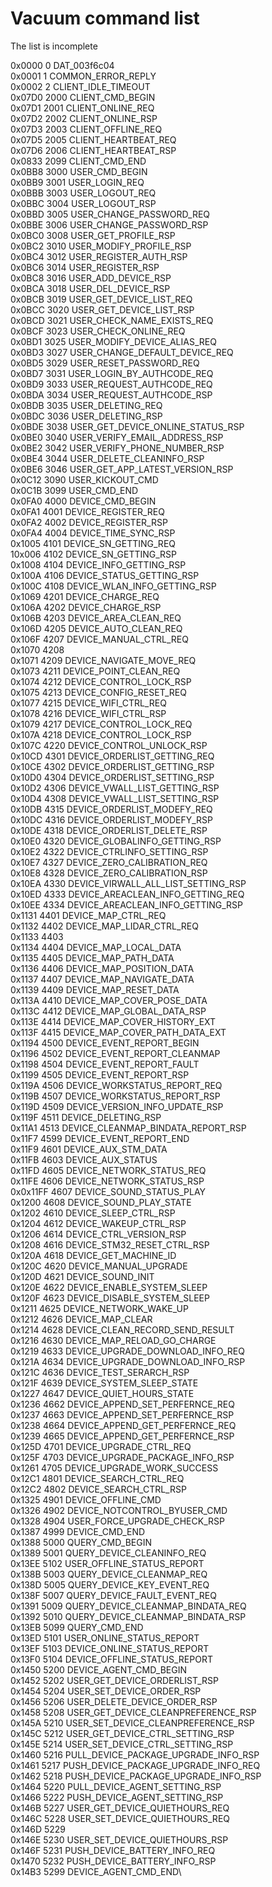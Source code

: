 # Vacuum command list 

The list is incomplete

0x0000	   0	    DAT_003f6c04\
0x0001	   1	    COMMON_ERROR_REPLY\
0x0002	   2	    CLIENT_IDLE_TIMEOUT\
0x07D0	2000	CLIENT_CMD_BEGIN\
0x07D1	2001	CLIENT_ONLINE_REQ\
0x07D2	2002	CLIENT_ONLINE_RSP\
0x07D3	2003	CLIENT_OFFLINE_REQ\
0x07D5	2005	CLIENT_HEARTBEAT_REQ\
0x07D6	2006	CLIENT_HEARTBEAT_RSP\
0x0833  2099	CLIENT_CMD_END\
0x0BB8  3000	USER_CMD_BEGIN\
0x0BB9 	3001	USER_LOGIN_REQ\
0x0BBB 	3003	USER_LOGOUT_REQ\
0x0BBC 	3004	USER_LOGOUT_RSP\
0x0BBD 	3005	USER_CHANGE_PASSWORD_REQ\
0x0BBE 	3006	USER_CHANGE_PASSWORD_RSP\
0x0BC0 	3008	USER_GET_PROFILE_RSP\
0x0BC2 	3010	USER_MODIFY_PROFILE_RSP\
0x0BC4 	3012	USER_REGISTER_AUTH_RSP\
0x0BC6 	3014	USER_REGISTER_RSP\
0x0BC8 	3016	USER_ADD_DEVICE_RSP\
0x0BCA 	3018	USER_DEL_DEVICE_RSP\
0x0BCB 	3019	USER_GET_DEVICE_LIST_REQ\
0x0BCC 	3020	USER_GET_DEVICE_LIST_RSP\
0x0BCD 	3021	USER_CHECK_NAME_EXISTS_REQ\
0x0BCF 	3023	USER_CHECK_ONLINE_REQ\
0x0BD1 	3025	USER_MODIFY_DEVICE_ALIAS_REQ\
0x0BD3 	3027	USER_CHANGE_DEFAULT_DEVICE_REQ\
0x0BD5 	3029	USER_RESET_PASSWORD_REQ\
0x0BD7 	3031	USER_LOGIN_BY_AUTHCODE_REQ\
0x0BD9 	3033	USER_REQUEST_AUTHCODE_REQ\
0x0BDA 	3034	USER_REQUEST_AUTHCODE_RSP\
0x0BDB 	3035	USER_DELETING_REQ\
0x0BDC 	3036	USER_DELETING_RSP\
0x0BDE 	3038	USER_GET_DEVICE_ONLINE_STATUS_RSP\
0x0BE0 	3040	USER_VERIFY_EMAIL_ADDRESS_RSP\
0x0BE2 	3042	USER_VERIFY_PHONE_NUMBER_RSP\
0x0BE4 	3044	USER_DELETE_CLEANINFO_RSP\
0x0BE6 	3046	USER_GET_APP_LATEST_VERSION_RSP\
0x0C12 	3090	USER_KICKOUT_CMD\
0x0C1B 	3099	USER_CMD_END\
0x0FA0 	4000	DEVICE_CMD_BEGIN\
0x0FA1 	4001	DEVICE_REGISTER_REQ\
0x0FA2 	4002	DEVICE_REGISTER_RSP\
0x0FA4 	4004	DEVICE_TIME_SYNC_RSP\
0x1005	4101	DEVICE_SN_GETTING_REQ\
10x006	4102	DEVICE_SN_GETTING_RSP\
0x1008	4104	DEVICE_INFO_GETTING_RSP\
0x100A	4106	DEVICE_STATUS_GETTING_RSP\
0x100C	4108	DEVICE_WLAN_INFO_GETTING_RSP\
0x1069	4201	DEVICE_CHARGE_REQ\
0x106A	4202	DEVICE_CHARGE_RSP\
0x106B	4203	DEVICE_AREA_CLEAN_REQ\
0x106D	4205	DEVICE_AUTO_CLEAN_REQ\
0x106F	4207	DEVICE_MANUAL_CTRL_REQ\
0x1070	4208\
0x1071	4209	DEVICE_NAVIGATE_MOVE_REQ\
0x1073	4211	DEVICE_POINT_CLEAN_REQ\
0x1074	4212	DEVICE_CONTROL_LOCK_RSP\
0x1075	4213	DEVICE_CONFIG_RESET_REQ\
0x1077	4215	DEVICE_WIFI_CTRL_REQ\
0x1078	4216	DEVICE_WIFI_CTRL_RSP\
0x1079	4217	DEVICE_CONTROL_LOCK_REQ\
0x107A	4218	DEVICE_CONTROL_LOCK_RSP\
0x107C	4220	DEVICE_CONTROL_UNLOCK_RSP\
0x10CD	4301	DEVICE_ORDERLIST_GETTING_REQ\
0x10CE	4302	DEVICE_ORDERLIST_GETTING_RSP\
0x10D0	4304	DEVICE_ORDERLIST_SETTING_RSP\
0x10D2	4306	DEVICE_VWALL_LIST_GETTING_RSP\
0x10D4	4308	DEVICE_VWALL_LIST_SETTING_RSP\
0x10DB	4315	DEVICE_ORDERLIST_MODEFY_REQ\
0x10DC	4316	DEVICE_ORDERLIST_MODEFY_RSP\
0x10DE	4318	DEVICE_ORDERLIST_DELETE_RSP\
0x10E0	4320	DEVICE_GLOBALINFO_GETTING_RSP\
0x10E2	4322	DEVICE_CTRLINFO_SETTING_RSP\
0x10E7	4327	DEVICE_ZERO_CALIBRATION_REQ\
0x10E8	4328	DEVICE_ZERO_CALIBRATION_RSP\
0x10EA	4330	DEVICE_VIRWALL_ALL_LIST_SETTING_RSP\
0x10ED	4333	DEVICE_AREACLEAN_INFO_GETTING_REQ\
0x10EE	4334	DEVICE_AREACLEAN_INFO_GETTING_RSP\
0x1131	4401	DEVICE_MAP_CTRL_REQ\
0x1132	4402	DEVICE_MAP_LIDAR_CTRL_REQ\
0x1133	4403\
0x1134	4404	DEVICE_MAP_LOCAL_DATA\
0x1135	4405	DEVICE_MAP_PATH_DATA\
0x1136	4406	DEVICE_MAP_POSITION_DATA\
0x1137	4407	DEVICE_MAP_NAVIGATE_DATA\
0x1139	4409	DEVICE_MAP_RESET_DATA\
0x113A	4410	DEVICE_MAP_COVER_POSE_DATA\
0x113C	4412	DEVICE_MAP_GLOBAL_DATA_RSP\
0x113E	4414	DEVICE_MAP_COVER_HISTORY_EXT\
0x113F	4415	DEVICE_MAP_COVER_PATH_DATA_EXT\
0x1194	4500	DEVICE_EVENT_REPORT_BEGIN\
0x1196	4502	DEVICE_EVENT_REPORT_CLEANMAP\
0x1198	4504	DEVICE_EVENT_REPORT_FAULT\
0x1199	4505	DEVICE_EVENT_REPORT_RSP\
0x119A	4506	DEVICE_WORKSTATUS_REPORT_REQ\
0x119B	4507	DEVICE_WORKSTATUS_REPORT_RSP\
0x119D	4509	DEVICE_VERSION_INFO_UPDATE_RSP\
0x119F	4511	DEVICE_DELETING_RSP\
0x11A1	4513	DEVICE_CLEANMAP_BINDATA_REPORT_RSP\
0x11F7	4599	DEVICE_EVENT_REPORT_END\
0x11F9	4601	DEVICE_AUX_STM_DATA\
0x11FB	4603	DEVICE_AUX_STATUS\
0x11FD	4605	DEVICE_NETWORK_STATUS_REQ\
0x11FE	4606	DEVICE_NETWORK_STATUS_RSP\
0x0x11FF	4607	DEVICE_SOUND_STATUS_PLAY\
0x1200	4608	DEVICE_SOUND_PLAY_STATE\
0x1202	4610	DEVICE_SLEEP_CTRL_RSP\
0x1204	4612	DEVICE_WAKEUP_CTRL_RSP\
0x1206	4614	DEVICE_CTRL_VERSION_RSP\
0x1208	4616	DEVICE_STM32_RESET_CTRL_RSP\
0x120A	4618	DEVICE_GET_MACHINE_ID\
0x120C	4620	DEVICE_MANUAL_UPGRADE\
0x120D	4621	DEVICE_SOUND_INIT\
0x120E	4622	DEVICE_ENABLE_SYSTEM_SLEEP\
0x120F	4623	DEVICE_DISABLE_SYSTEM_SLEEP\
0x1211	4625	DEVICE_NETWORK_WAKE_UP\
0x1212	4626	DEVICE_MAP_CLEAR\
0x1214	4628	DEVICE_CLEAN_RECORD_SEND_RESULT\
0x1216	4630	DEVICE_MAP_RELOAD_GO_CHARGE\
0x1219	4633	DEVICE_UPGRADE_DOWNLOAD_INFO_REQ\
0x121A	4634	DEVICE_UPGRADE_DOWNLOAD_INFO_RSP\
0x121C	4636	DEVICE_TEST_SERARCH_RSP\
0x121F	4639	DEVICE_SYSTEM_SLEEP_STATE\
0x1227	4647	DEVICE_QUIET_HOURS_STATE\
0x1236	4662	DEVICE_APPEND_SET_PERFERNCE_REQ\
0x1237	4663	DEVICE_APPEND_SET_PERFERNCE_RSP\
0x1238	4664	DEVICE_APPEND_GET_PERFERNCE_REQ\
0x1239	4665	DEVICE_APPEND_GET_PERFERNCE_RSP\
0x125D	4701	DEVICE_UPGRADE_CTRL_REQ\
0x125F	4703	DEVICE_UPGRADE_PACKAGE_INFO_RSP\
0x1261	4705	DEVICE_UPGRADE_WORK_SUCCESS\
0x12C1	4801	DEVICE_SEARCH_CTRL_REQ\
0x12C2	4802	DEVICE_SEARCH_CTRL_RSP\
0x1325	4901	DEVICE_OFFLINE_CMD\
0x1326	4902	DEVICE_NOTCONTROL_BYUSER_CMD\
0x1328	4904	USER_FORCE_UPGRADE_CHECK_RSP\
0x1387	4999	DEVICE_CMD_END\
0x1388	5000	QUERY_CMD_BEGIN\
0x1389	5001	QUERY_DEVICE_CLEANINFO_REQ\
0x13EE	5102	USER_OFFLINE_STATUS_REPORT\
0x138B	5003	QUERY_DEVICE_CLEANMAP_REQ\
0x138D	5005	QUERY_DEVICE_KEY_EVENT_REQ\
0x138F	5007	QUERY_DEVICE_FAULT_EVENT_REQ\
0x1391	5009	QUERY_DEVICE_CLEANMAP_BINDATA_REQ\
0x1392	5010	QUERY_DEVICE_CLEANMAP_BINDATA_RSP\
0x13EB	5099	QUERY_CMD_END\
0x13ED	5101	USER_ONLINE_STATUS_REPORT\
0x13EF	5103	DEVICE_ONLINE_STATUS_REPORT\
0x13F0	5104	DEVICE_OFFLINE_STATUS_REPORT\
0x1450	5200	DEVICE_AGENT_CMD_BEGIN\
0x1452	5202	USER_GET_DEVICE_ORDERLIST_RSP\
0x1454	5204	USER_SET_DEVICE_ORDER_RSP\
0x1456	5206	USER_DELETE_DEVICE_ORDER_RSP\
0x1458	5208	USER_GET_DEVICE_CLEANPREFERENCE_RSP\
0x145A	5210	USER_SET_DEVICE_CLEANPREFERENCE_RSP\
0x145C	5212	USER_GET_DEVICE_CTRL_SETTING_RSP\
0x145E	5214	USER_SET_DEVICE_CTRL_SETTING_RSP\
0x1460	5216	PULL_DEVICE_PACKAGE_UPGRADE_INFO_RSP\
0x1461	5217	PUSH_DEVICE_PACKAGE_UPGRADE_INFO_REQ\
0x1462	5218	PUSH_DEVICE_PACKAGE_UPGRADE_INFO_RSP\
0x1464	5220	PULL_DEVICE_AGENT_SETTING_RSP\
0x1466	5222	PUSH_DEVICE_AGENT_SETTING_RSP\
0x146B	5227	USER_GET_DEVICE_QUIETHOURS_REQ\
0x146C	5228	USER_SET_DEVICE_QUIETHOURS_REQ\
0x146D	5229	\
0x146E	5230	USER_SET_DEVICE_QUIETHOURS_RSP\
0x146F	5231	PUSH_DEVICE_BATTERY_INFO_REQ\
0x1470	5232	PUSH_DEVICE_BATTERY_INFO_RSP\
0x14B3	5299	DEVICE_AGENT_CMD_END\
